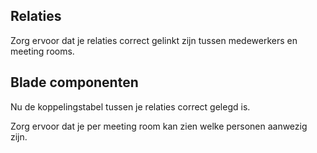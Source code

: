 ## Relaties

Zorg ervoor dat je relaties correct gelinkt zijn tussen medewerkers en meeting rooms.

## Blade componenten
Nu de koppelingstabel tussen je relaties correct gelegd is. 

Zorg ervoor dat je per meeting room kan zien welke personen aanwezig zijn.
